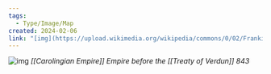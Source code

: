 ```yaml
---
tags:
  - Type/Image/Map
created: 2024-02-06
link: "[img](https://upload.wikimedia.org/wikipedia/commons/0/02/Frankish_Empire_481_to_814-de.svg)"
---
```

![img](https://upload.wikimedia.org/wikipedia/commons/0/02/Frankish_Empire_481_to_814-de.svg)
*[[Carolingian Empire]] Empire before the [[Treaty of Verdun]] 843*
